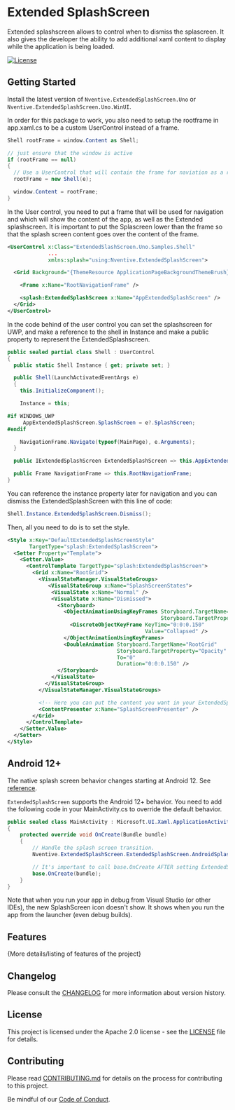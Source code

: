 ﻿# Extended SplashScreen
Extended splashscreen allows to control when to dismiss the splascreen. It also gives the developer the ability to add additional xaml content to display while the application is being loaded.

[![License](https://img.shields.io/badge/License-Apache%202.0-blue.svg)](LICENSE)

## Getting Started
Install the latest version of `Nventive.ExtendedSplashScreen.Uno` or `Nventive.ExtendedSplashScreen.Uno.WinUI`.

In order for this package to work, you also need to setup the rootframe in app.xaml.cs to be a custom UserControl instead of a frame.
``` c#			
Shell rootFrame = window.Content as Shell;

// just ensure that the window is active
if (rootFrame == null)
{
  // Use a UserControl that will contain the frame for naviation as a rootframe.
  rootFrame = new Shell(e);

  window.Content = rootFrame;
}
 ```

In the User control, you need to put a frame that will be used for navigation and which will show the content of the app, as well as the Extended splashscreen.
It is important to put the Splascreen lower than the frame so that the splash screen content goes over the content of the frame.
```XML
<UserControl x:Class="ExtendedSlashScreen.Uno.Samples.Shell"
             ...
             xmlns:splash="using:Nventive.ExtendedSplashScreen">

  <Grid Background="{ThemeResource ApplicationPageBackgroundThemeBrush}">

    <Frame x:Name="RootNavigationFrame" />

    <splash:ExtendedSplashScreen x:Name="AppExtendedSplashScreen" />
  </Grid>
</UserControl>
```

In the code behind of the user control you can set the splashscreen for UWP, and make a reference to the shell in Instance and make a public property to represent the ExtendedSplashscreen.            
```C#
public sealed partial class Shell : UserControl
{
  public static Shell Instance { get; private set; }

  public Shell(LaunchActivatedEventArgs e)
  {
    this.InitializeComponent();

    Instance = this;

#if WINDOWS_UWP
     AppExtendedSplashScreen.SplashScreen = e?.SplashScreen;
#endif

    NavigationFrame.Navigate(typeof(MainPage), e.Arguments);
  }

  public IExtendedSplashScreen ExtendedSplashScreen => this.AppExtendedSplashScreen;

  public Frame NavigationFrame => this.RootNavigationFrame;
}
```

You can reference the instance property later for navigation and you can dismiss the ExtendedSplashScreen with this line of code: 

```c#
Shell.Instance.ExtendedSplashScreen.Dismiss();
```

Then, all you need to do is to set the style.
```xml
<Style x:Key="DefaultExtendedSplashScreenStyle"
       TargetType="splash:ExtendedSplashScreen">
  <Setter Property="Template">
    <Setter.Value>
      <ControlTemplate TargetType="splash:ExtendedSplashScreen">
        <Grid x:Name="RootGrid">
          <VisualStateManager.VisualStateGroups>
             <VisualStateGroup x:Name="SplashScreenStates">
              <VisualState x:Name="Normal" />
              <VisualState x:Name="Dismissed">
                <Storyboard>
                  <ObjectAnimationUsingKeyFrames Storyboard.TargetName="RootGrid"
                                                 Storyboard.TargetProperty="Visibility">
					<DiscreteObjectKeyFrame KeyTime="0:0:0.150"
                                            Value="Collapsed" />
                  </ObjectAnimationUsingKeyFrames>
                  <DoubleAnimation Storyboard.TargetName="RootGrid"
                                   Storyboard.TargetProperty="Opacity"
                                   To="0"
                                   Duration="0:0:0.150" />
                </Storyboard>
              </VisualState>
            </VisualStateGroup>
          </VisualStateManager.VisualStateGroups>

          <!-- Here you can put the content you want in your ExtendedSplashscreen. The Content presenter here is the splashscreen that you have. You can put anything you want below it to make it appear over the splashscreen. -->
          <ContentPresenter x:Name="SplashScreenPresenter" />
        </Grid>
      </ControlTemplate>
    </Setter.Value>
  </Setter>
</Style>
```

## Android 12+
The native splash screen behavior changes starting at Android 12.
See [reference](https://developer.android.com/develop/ui/views/launch/splash-screen).

`ExtendedSplashScreen` supports the Android 12+ behavior.
You need to add the following code in your MainActivity.cs to override the default behavior.
```csharp
public sealed class MainActivity : Microsoft.UI.Xaml.ApplicationActivity
{
	protected override void OnCreate(Bundle bundle)
	{
		// Handle the splash screen transition.
		Nventive.ExtendedSplashScreen.ExtendedSplashScreen.AndroidSplashScreen = AndroidX.Core.SplashScreen.SplashScreen.InstallSplashScreen(this);

		// It's important to call base.OnCreate AFTER setting ExtendedSplashScreen.AndroidSplashScreen.
		base.OnCreate(bundle);
	}
}
```

Note that when you run your app in debug from Visual Studio (or other IDEs), the new SplashScreen icon doesn't show.
It shows when you run the app from the launcher (even debug builds).

## Features

{More details/listing of features of the project}

## Changelog

Please consult the [CHANGELOG](CHANGELOG.md) for more information about version
history.

## License

This project is licensed under the Apache 2.0 license - see the
[LICENSE](LICENSE) file for details.

## Contributing

Please read [CONTRIBUTING.md](CONTRIBUTING.md) for details on the process for
contributing to this project.

Be mindful of our [Code of Conduct](CODE_OF_CONDUCT.md).

